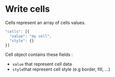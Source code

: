 # Write cells

Cells represent an array of cells values.

```javascript
"cells": [{
  "value": "my cell",
  "style": {}
}]
```

Cell object contains these fields :

* `value` that represent cell data
* `style`that represent cell style \(e.g border, fill, ...\)



